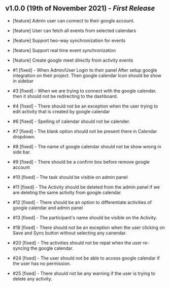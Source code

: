 ## **v1.0.0 (19th of November 2021)** - *First Release*

*  [feature] Admin user can connect to their google account.

* [feature] User can fetch all events from selected calendars

* [feature] Support two-way synchronization for events

* [feature] Support real time event synchronization

* [feature] Create google meet directly from activity events


* #1 [fixed] - When Admin/User Login to their panel After setup google integration on their project. Then google calendar Icon should be show in sidebar

* #3 [fixed] - When we are trying to connect with the google calendar. then it should not be redirecting to the dashboard.

* #4 [fixed] - There should not be an exception when the user trying to edit activity that is created by google calendar

* #6 [fixed] - Spelling of calendar should not be calender. 

* #7 [fixed] - The blank option should not be present there in Calendar dropdown.

* #8 [fixed] - The name of google calendar should not be show wrong in side bar.

* #9 [fixed] - There should be a confirm box before remove google account

* #10 [fixed] - The task should be visible on admin panel

* #11 [fixed] - The Activity should be deleted from the admin panel if we are deleting the same activity from google calendar.

* #12 [fixed] - There should be an option to differentiate activities of google calendar and admin panel

* #13 [fixed] - The participant's name should be visible on the Activity.

* #18 [fixed] - There should not be an exception when the user clicking on Save and Sync button without selecting any canendar.

* #20 [fixed] - The activities should not be repat when the user re-syncing the google calendar.

* #24 [fixed] - The user should not be able to access google calendar if the user has no permission.

* #25 [fixed] - There should not be any warning if the user is trying to delete any activity.
